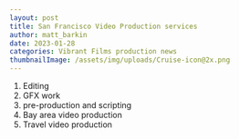 ```yaml
---
layout: post
title: San Francisco Video Production services
author: matt_barkin
date: 2023-01-28
categories: Vibrant Films production news
thumbnailImage: /assets/img/uploads/Cruise-icon@2x.png
---
```

1. Editing
2. GFX work
3. pre-production and scripting
4. Bay area video production
5. Travel video production